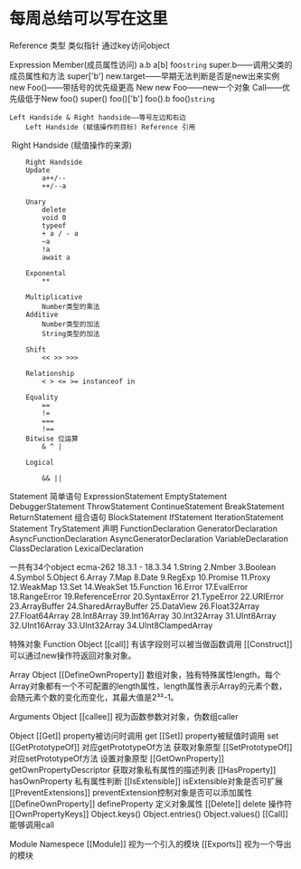 # 每周总结可以写在这里

Reference 类型 类似指针
    通过key访问object

Expression 
    Member(成员属性访问)
        a.b
        a[b]
        foo`string`
        super.b——调用父类的成员属性和方法
        super['b']
        new.target——早期无法判断是否是new出来实例
        new Foo()——带括号的优先级更高
    New
	    new Foo——new一个对象
    Call——优先级低于New
        foo()
        super()
        foo()['b']
        foo().b
        foo()`string`

    Left Handside & Right handside——等号左边和右边
        Left Handside (赋值操作的目标) Reference 引用
​       Right Handside (赋值操作的来源)

        Right Handside
        Update
            a++/--
            ++/--a

        Unary
            delete
            void 0
            typeof
            + a / - a
            ~a
            !a
            await a

        Exponental
            **

        Multiplicative
            Number类型的乘法
        Additive
            Number类型的加法
            String类型的加法

        Shift
            << >> >>>

        Relationship
            < > <= >= instanceof in
        
        Equality
            ==
            !=
            ===
            !==
        Bitwise 位运算
            & ^ |

        Logical

            && ||

Statement
    简单语句
        ExpressionStatement
        EmptyStatement
        DebuggerStatement
        ThrowStatement
        ContinueStatement
        BreakStatement
        ReturnStatement
    组合语句
        BlockStatement
        IfStatement
        IterationStatement
        Statement
        TryStatement
    声明
        FunctionDeclaration
        GeneratorDeclaration
        AsyncFunctionDeclaration
        AsyncGeneratorDeclaration
        VariableDeclaration
        ClassDeclaration
        LexicalDeclaration

一共有34个object
ecma-262 18.3.1 - 18.3.34
1.String
2.Nmber
3.Boolean
4.Symbol
5.Object
6.Array
7.Map
8.Date
9.RegExp
10.Promise
11.Proxy
12.WeakMap
13.Set
14.WeakSet
15.Function
16.Error
17.EvalError
18.RangeError
19.ReferenceError
20.SyntaxError
21.TypeError
22.URIError
23.ArrayBuffer
24.SharedArrayBuffer
25.DataView
26.Float32Array
27.Float64Array
28.Int8Array
39.Int16Array
30.Int32Array
31.UInt8Array
32.UInt16Array
33.UInt32Array
34.UInt8ClampedArray


特殊对象
Function Object
    [[call]] 有该字段则可以被当做函数调用
    [[Construct]] 可以通过new操作符返回对象对象。

Array Object
    [[DefineOwnProperty]]
    数组对象，独有特殊属性length。每个Array对象都有一个不可配置的length属性，length属性表示Array的元素个数，会随元素个数的变化而变化，其最大值是2³²-1。

Arguments Object
    [[callee]] 视为函数参数对对象，伪数组caller

Object
    [[Get]] property被访问时调用 get
    [[Set]] property被赋值时调用 set
    [[GetPrototypeOf]] 对应getPrototypeOf方法 获取对象原型
    [[SetPrototypeOf]] 对应setPrototypeOf方法 设置对象原型
    [[GetOwnProperty]] getOwnPropertyDescriptor 获取对象私有属性的描述列表
    [[HasProperty]] hasOwnProperty 私有属性判断
    [[IsExtensible]] isExtensible对象是否可扩展
    [[PreventExtensions]] preventExtension控制对象是否可以添加属性
    [[DefineOwnProperty]] defineProperty 定义对象属性
    [[Delete]] delete 操作符
    [[OwnPropertyKeys]] Object.keys() Object.entries() Object.values()
    [[Call]] 能够调用call

Module Namespece
    [[Module]] 视为一个引入的模块
    [[Exports]] 视为一个导出的模块
